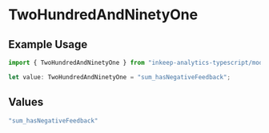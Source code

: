 # TwoHundredAndNinetyOne

## Example Usage

```typescript
import { TwoHundredAndNinetyOne } from "inkeep-analytics-typescript/models/operations";

let value: TwoHundredAndNinetyOne = "sum_hasNegativeFeedback";
```

## Values

```typescript
"sum_hasNegativeFeedback"
```